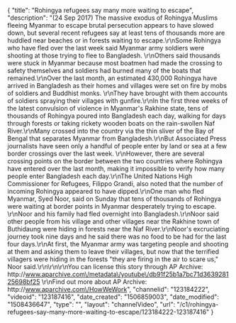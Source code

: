 {
    "title": "Rohingya refugees say many more waiting to escape",
    "description": "(24 Sep 2017) The massive exodus of Rohingya Muslims fleeing Myanmar to escape brutal persecution appears to have slowed down, but several recent refugees say at least tens of thousands more are huddled near beaches or in forests waiting to escape.\r\nSome Rohingya who have fled over the last week said Myanmar army soldiers were shooting at those trying to flee to Bangladesh. \r\nOthers said thousands were stuck in Myanmar because most boatmen had made the crossing to safety themselves and soldiers had burned many of the boats that remained.\r\nOver the last month, an estimated 430,000 Rohingya have arrived in Bangladesh as their homes and villages were set on fire by mobs of soldiers and Buddhist monks. \r\nThey have brought with them accounts of soldiers spraying their villages with gunfire.\r\nIn the first three weeks of the latest convulsion of violence in Myanmar's Rakhine state, tens of thousands of Rohingya poured into Bangladesh each day, walking for days through forests or taking rickety wooden boats on the rain-swollen Naf River.\r\nMany crossed into the country via the thin sliver of the Bay of Bengal that separates Myanmar from Bangladesh.\r\nBut Associated Press journalists have seen only a handful of people enter by land or sea at a few border crossings over the last week. \r\nHowever, there are several crossing points on the border between the two countries where Rohingya have entered over the last month, making it impossible to verify how many people enter Bangladesh each day.\r\nThe United Nations High Commissioner for Refugees, Filippo Grandi, also noted that the number of incoming Rohingya appeared to have dipped.\r\nOne man who fled Myanmar, Syed Noor, said on Sunday that tens of thousands of Rohingya were waiting at border points in Myanmar desperately trying to escape. \r\nNoor and his family had fled overnight into Bangladesh.\r\nNoor said other people from his village and other villages near the Rakhine town of Buthidaung were hiding in forests near the Naf River.\r\nNoor's excruciating journey took nine days and he said there was no food to be had for the last four days.\r\nAt first, the Myanmar army was targeting people and shooting at them and asking them to leave their villages, but now that the terrified villagers were hiding in the forests \"they are firing in the air to scare us,\" Noor said.\r\n\r\n\r\nYou can license this story through AP Archive: http:\/\/www.aparchive.com\/metadata\/youtube\/db91f25b1a7bc71d363928125698bf25 \r\nFind out more about AP Archive: http:\/\/www.aparchive.com\/HowWeWork",
    "channelid": "123184222",
    "videoid": "123187416",
    "date_created": "1506859003",
    "date_modified": "1508436647",
    "type": "",
    "layout": "channelVideo",
    "url": "\/c1\/rohingya-refugees-say-many-more-waiting-to-escape\/123184222-123187416"
}